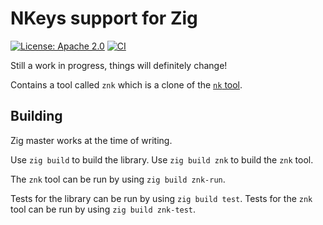 # NKeys support for Zig

[![License: Apache 2.0](https://img.shields.io/badge/License-Apache%202.0-blue.svg)](https://opensource.org/licenses/Apache-2.0)
[![CI](https://github.com/rutgerbrf/zig-nkeys/actions/workflows/main.yml/badge.svg)](https://github.com/rutgerbrf/zig-nkeys/actions/workflows/main.yml)

Still a work in progress, things will definitely change!

Contains a tool called `znk` which is a clone of the [`nk` tool](https://github.com/nats-io/nkeys/tree/master/nk).

## Building

Zig master works at the time of writing.

Use `zig build` to build the library.
Use `zig build znk` to build the `znk` tool.

The `znk` tool can be run by using `zig build znk-run`.

Tests for the library can be run by using `zig build test`.
Tests for the `znk` tool can be run by using `zig build znk-test`.

